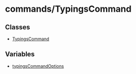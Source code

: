 # commands/TypingsCommand

## Classes

- [TypingsCommand](classes/TypingsCommand.md)

## Variables

- [typingsCommandOptions](variables/typingsCommandOptions.md)
